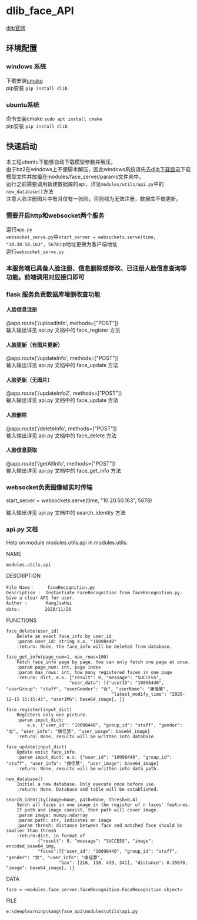 # dlib_face_API
[dlib官网](http://dlib.net/compile.html)
## 环境配置
### windows 系统
下载安装[cmake](https://cmake.org/download/)   
pip安装   `pip install dlib`  
### ubuntu系统
命令安装cmake   `sudo apt install cmake`  
pip安装   `pip install dlib`  
## 快速启动
本工程ubuntu下能够自动下载模型参数并解压。   
由于bz2在windows上不便脚本解压，因此windows系统请先去[dlib下载目录](http://dlib.net/files/)下载模型文件并放置在modules/face_server/params文件夹中。   
运行之前需要调用新建数据库的api，详见`modules/utils/api.py`中的`new_database()`方法  
注意人脸注册图片中有且仅有一张脸，否则视为无效注册，数据库不做更新。  
### 需要开启http和websocket两个服务
运行`app.py`   
`websocket_serve.py`中`start_server = websockets.serve(time, "10.20.50.163", 5678)`ip地址更换为客户端地址  
运行`websocket_serve.py`  
### 本服务端已具备人脸注册、信息删除或修改、已注册人脸信息查询等功能。前端调用对应接口即可

### flask 服务负责数据库增删改查功能
#### 人脸信息注册  
@app.route('/uploadInfo', methods=["POST"])  
输入输出详见 api.py 文档中的 face_register 方法  
#### 人脸更新（有图片更新）  
@app.route('/updateInfo', methods=["POST"])  
输入输出详见 api.py 文档中的 face_update 方法  
#### 人脸更新（无图片）  
@app.route('/updateInfo2', methods=["POST"])  
输入输出详见 api.py 文档中的 face_update 方法  
#### 人脸删除  
@app.route('/deleteInfo', methods=["POST"])  
输入输出详见 api.py 文档中的 face_delete 方法  
#### 人脸信息获取  
@app.route('/getAllInfo', methods=["POST"])  
输入输出详见 api.py 文档中的 face_get_info 方法  

### websocket负责图像帧实时传输
start_server = websockets.serve(time, "10.20.50.163", 5678)   

输入输出详见 api.py 文档中的 search_identity 方法

### api.py 文档
Help on module modules.utils.api in modules.utils:

NAME

    modules.utils.api

DESCRIPTION

    File Name：     faceRecognition.py
    Description :  Instantiate FaceRecognition from faceRecognition.py. Give a clear API for user.
    Author :       KangJiaHui
    date：         2020/11/26

FUNCTIONS

    face_delete(user_id)
        Delete an exact face_info by user_id
        :param user_id: string e.x. "10098440"
        :return: None, the face_info will be deleted from database.
    
    face_get_info(page_num=1, max_rows=100)
        Fetch face_info page by page. You can only fetch one page at once.
        :param page_num: int, page index
        :param max_rows: int, how many registered faces in one page
        :return: dict, e.x. {"result": 0, "message": "SUCCESS",
                            "user_data": [{"userID": "10098440", "userGroup": "staff", "userGender": "女", "userName": "康佳慧",
                                            "latest_modify_time": "2020-12-15 15:15:41", "userIMG": base64_image}, ]}
    
    face_register(input_dict)
        Registers only one picture.
        :param input_dict:
            e.x. {"user_id": "10098440", "group_id": "staff", "gender": "女", "user_info": "康佳慧", "user_image": base64_image}
        :return: None, results will be written into database.
    
    face_update(input_dict)
        Update exist face_info.
        :param input_dict: e.x. {"user_id": "10098440", "group_id": "staff", "user_info": "康佳慧", "user_image": base64_image}
        :return: None, results will be written into data_path.
    
    new_database()
        Initial a new database. Only execute once before use.
        :return: None. Database and table will be established.
    
    search_identity(image=None, path=None, thresh=0.4)
        Serch all faces in one image in the register of n faces' features.
        If path and image coexist, then path will cover image.
        :param image: numpy.ndarray
        :param path: str, indicates an image
        :param thresh: distance between face and matched face should be smaller than thresh
        :return:dict, in format of
                {"result": 0, "message": "SUCCESS", "image": encoded_base64_img,
                "faces":[{"user_id": "10098440", "group_id": "staff", "gender": "女", "user_info": "康佳慧",
                        "box": [216, 118, 439, 341], "distance": 0.35670, "image": base64_image}, ]}

DATA

    face = <modules.face_server.faceRecognition.FaceRecognition object>

FILE

    e:\deeplearning\kang\face_api\modules\utils\api.py
